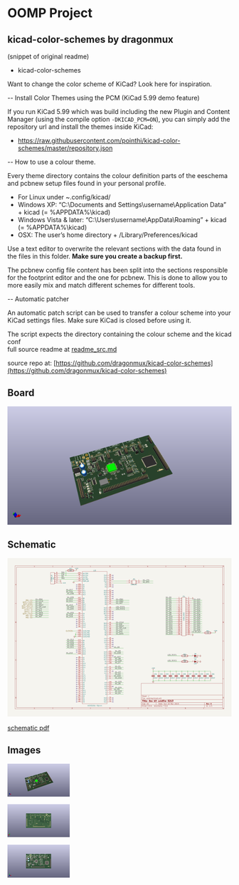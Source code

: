 # OOMP Project  
## kicad-color-schemes  by dragonmux  
  
(snippet of original readme)  
  
- kicad-color-schemes  
  
Want to change the color scheme of KiCad? Look here for inspiration.  
  
-- Install Color Themes using the PCM (KiCad 5.99 demo feature)  
  
If you run KiCad 5.99 which was build including the new Plugin and Content Manager (using the compile option `-DKICAD_PCM=ON`), you can simply add the repository url and install the themes inside KiCad:  
- https://raw.githubusercontent.com/pointhi/kicad-color-schemes/master/repository.json  
  
-- How to use a colour theme.  
  
Every theme directory contains the colour definition parts of the eeschema and pcbnew setup files found in your personal profile.  
- For Linux under ~.config/kicad/  
- Windows XP: “C:\Documents and Settings\username\Application Data” + kicad (= %APPDATA%\kicad)  
- Windows Vista & later: “C:\Users\username\AppData\Roaming” + kicad (= %APPDATA%\kicad)  
- OSX: The user’s home directory + /Library/Preferences/kicad  
  
Use a text editor to overwrite the relevant sections with the data found in the files in this folder. **Make sure you create a backup first.**  
  
The pcbnew config file content has been split into the sections responsible for the footprint editor and the one for pcbnew. This is done to allow you to more easily mix and match different schemes for different tools.  
  
-- Automatic patcher  
  
An automatic patch script can be used to transfer a colour scheme into your KiCad settings files. Make sure KiCad is closed before using it.  
  
The script expects the directory containing the colour scheme and the kicad conf  
  full source readme at [readme_src.md](readme_src.md)  
  
source repo at: [https://github.com/dragonmux/kicad-color-schemes](https://github.com/dragonmux/kicad-color-schemes)  
## Board  
  
[![working_3d.png](working_3d_600.png)](working_3d.png)  
## Schematic  
  
[![working_schematic.png](working_schematic_600.png)](working_schematic.png)  
  
[schematic pdf](working_schematic.pdf)  
## Images  
  
[![working_3d.png](working_3d_140.png)](working_3d.png)  
  
[![working_3d_back.png](working_3d_back_140.png)](working_3d_back.png)  
  
[![working_3d_front.png](working_3d_front_140.png)](working_3d_front.png)  
